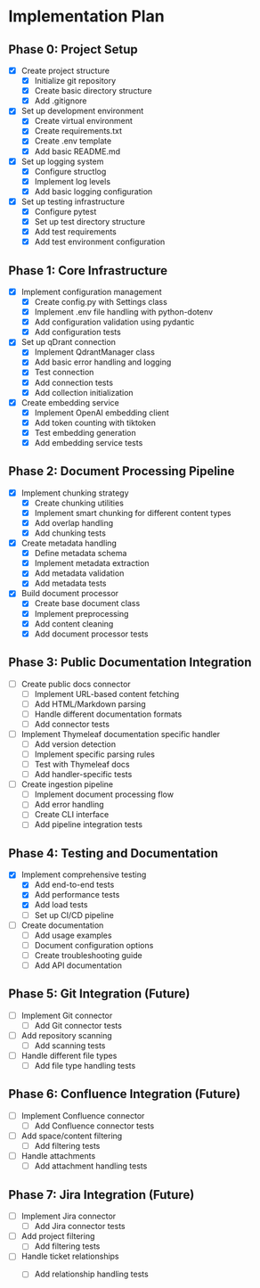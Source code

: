 # Implementation Plan

## Phase 0: Project Setup

- [x] Create project structure
  - [x] Initialize git repository
  - [x] Create basic directory structure
  - [x] Add .gitignore
- [x] Set up development environment
  - [x] Create virtual environment
  - [x] Create requirements.txt
  - [x] Create .env template
  - [x] Add basic README.md
- [x] Set up logging system
  - [x] Configure structlog
  - [x] Implement log levels
  - [x] Add basic logging configuration
- [x] Set up testing infrastructure
  - [x] Configure pytest
  - [x] Set up test directory structure
  - [x] Add test requirements
  - [x] Add test environment configuration

## Phase 1: Core Infrastructure

- [x] Implement configuration management
  - [x] Create config.py with Settings class
  - [x] Implement .env file handling with python-dotenv
  - [x] Add configuration validation using pydantic
  - [x] Add configuration tests
- [x] Set up qDrant connection
  - [x] Implement QdrantManager class
  - [x] Add basic error handling and logging
  - [x] Test connection
  - [x] Add connection tests
  - [x] Add collection initialization
- [x] Create embedding service
  - [x] Implement OpenAI embedding client
  - [x] Add token counting with tiktoken
  - [x] Test embedding generation
  - [x] Add embedding service tests

## Phase 2: Document Processing Pipeline

- [x] Implement chunking strategy
  - [x] Create chunking utilities
  - [x] Implement smart chunking for different content types
  - [x] Add overlap handling
  - [x] Add chunking tests
- [x] Create metadata handling
  - [x] Define metadata schema
  - [x] Implement metadata extraction
  - [x] Add metadata validation
  - [x] Add metadata tests
- [x] Build document processor
  - [x] Create base document class
  - [x] Implement preprocessing
  - [x] Add content cleaning
  - [x] Add document processor tests

## Phase 3: Public Documentation Integration

- [ ] Create public docs connector
  - [ ] Implement URL-based content fetching
  - [ ] Add HTML/Markdown parsing
  - [ ] Handle different documentation formats
  - [ ] Add connector tests
- [ ] Implement Thymeleaf documentation specific handler
  - [ ] Add version detection
  - [ ] Implement specific parsing rules
  - [ ] Test with Thymeleaf docs
  - [ ] Add handler-specific tests
- [ ] Create ingestion pipeline
  - [ ] Implement document processing flow
  - [ ] Add error handling
  - [ ] Create CLI interface
  - [ ] Add pipeline integration tests

## Phase 4: Testing and Documentation

- [x] Implement comprehensive testing
  - [x] Add end-to-end tests
  - [x] Add performance tests
  - [x] Add load tests
  - [ ] Set up CI/CD pipeline
- [ ] Create documentation
  - [ ] Add usage examples
  - [ ] Document configuration options
  - [ ] Create troubleshooting guide
  - [ ] Add API documentation

## Phase 5: Git Integration (Future)

- [ ] Implement Git connector
  - [ ] Add Git connector tests
- [ ] Add repository scanning
  - [ ] Add scanning tests
- [ ] Handle different file types
  - [ ] Add file type handling tests

## Phase 6: Confluence Integration (Future)

- [ ] Implement Confluence connector
  - [ ] Add Confluence connector tests
- [ ] Add space/content filtering
  - [ ] Add filtering tests
- [ ] Handle attachments
  - [ ] Add attachment handling tests

## Phase 7: Jira Integration (Future)

- [ ] Implement Jira connector
  - [ ] Add Jira connector tests
- [ ] Add project filtering
  - [ ] Add filtering tests
- [ ] Handle ticket relationships
  - [ ] Add relationship handling tests
  